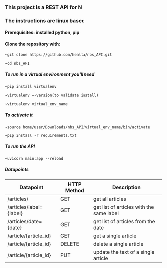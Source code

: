 ### This project is a REST API for N

### The instructions are linux based

#### Prerequisites: installed python, pip

#### Clone the repository with:

```
~git clone https://github.com/healta/nbs_API.git
```

```
~cd nbs_API
```

##### To run in a virtual environment you'll need

```
~pip install virtualenv
```

```
~virtualenv –-version(to validate install)
```

```
~virtualenv virtual_env_name
```

##### To activate it

```
~source home/user/Downloads/nbs_API/virtual_env_name/bin/activate
```

```
~pip install -r requirements.txt
```

##### To run the API

```
~uvicorn main:app --reload
```

##### Datapoints

| Datapoint               | HTTP Method | Description                              |
| ----------------------- | ----------- | ---------------------------------------- |
| /articles/              | GET         | get all articles                         |
| /articles/label={label} | GET         | get list of articles with the same label |
| /articles/date={date}   | GET         | get list of articles from the date       |
| /article/{article_id}   | GET         | get a single article                     |
| /article/{article_id}   | DELETE      | delete a single article                  |
| /article/{article_id}   | PUT         | update the text of a single article      |
